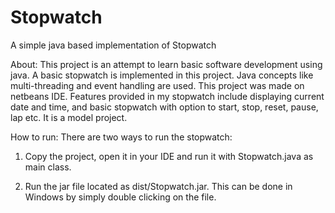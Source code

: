 # Stopwatch
A simple java based implementation of Stopwatch

About: 
This project is an attempt to learn basic software development using java. A basic stopwatch is implemented in this project. Java concepts like multi-threading and event handling are used. This project was made on netbeans IDE.
Features provided in my stopwatch include displaying current date and time, and basic stopwatch with option to start, stop, reset, pause, lap etc. It is a model project.

How to run: 
There are two ways to run the stopwatch:
1) Copy the project, open it in your IDE and run it with Stopwatch.java as main class.

2) Run the jar file located as dist/Stopwatch.jar. This can be done in Windows by simply double clicking on the file.
